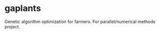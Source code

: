 gaplants
========

Genetic algorithm optimization for farmers. For parallel/numerical methods project.
